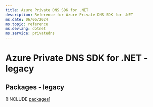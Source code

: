 ```yaml
---
title: Azure Private DNS SDK for .NET
description: Reference for Azure Private DNS SDK for .NET
ms.date: 06/06/2024
ms.topic: reference
ms.devlang: dotnet
ms.service: privatedns
---
```

# Azure Private DNS SDK for .NET - legacy
## Packages - legacy
[!INCLUDE [packages](private-dns-index.md)]